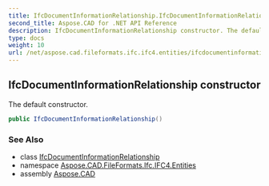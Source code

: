 ```yaml
---
title: IfcDocumentInformationRelationship.IfcDocumentInformationRelationship
second_title: Aspose.CAD for .NET API Reference
description: IfcDocumentInformationRelationship constructor. The default constructor
type: docs
weight: 10
url: /net/aspose.cad.fileformats.ifc.ifc4.entities/ifcdocumentinformationrelationship/ifcdocumentinformationrelationship/
---
```

## IfcDocumentInformationRelationship constructor

The default constructor.

```csharp
public IfcDocumentInformationRelationship()
```

### See Also

* class [IfcDocumentInformationRelationship](../)
* namespace [Aspose.CAD.FileFormats.Ifc.IFC4.Entities](../../ifcdocumentinformationrelationship/)
* assembly [Aspose.CAD](../../../)


